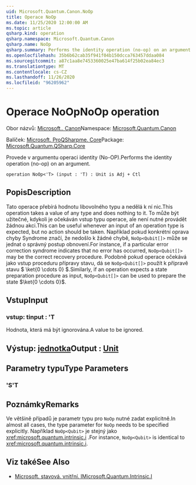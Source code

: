 ```yaml
---
uid: Microsoft.Quantum.Canon.NoOp
title: Operace NoOp
ms.date: 11/25/2020 12:00:00 AM
ms.topic: article
qsharp.kind: operation
qsharp.namespace: Microsoft.Quantum.Canon
qsharp.name: NoOp
qsharp.summary: Performs the identity operation (no-op) on an argument.
ms.openlocfilehash: 35b6b62cab35f941f04b150dcca763457ddaa084
ms.sourcegitcommit: a87c1aa8e7453360025e47ba614f25b02ea84ec3
ms.translationtype: MT
ms.contentlocale: cs-CZ
ms.lasthandoff: 11/26/2020
ms.locfileid: "96205962"
---
```

# <a name="noop-operation"></a><span data-ttu-id="c1af6-102">Operace NoOp</span><span class="sxs-lookup"><span data-stu-id="c1af6-102">NoOp operation</span></span>

<span data-ttu-id="c1af6-103">Obor názvů: [Microsoft.. Canon](xref:Microsoft.Quantum.Canon)</span><span class="sxs-lookup"><span data-stu-id="c1af6-103">Namespace: [Microsoft.Quantum.Canon](xref:Microsoft.Quantum.Canon)</span></span>

<span data-ttu-id="c1af6-104">Balíček: [Microsoft. ProQSharpme. Core](https://nuget.org/packages/Microsoft.Quantum.QSharp.Core)</span><span class="sxs-lookup"><span data-stu-id="c1af6-104">Package: [Microsoft.Quantum.QSharp.Core](https://nuget.org/packages/Microsoft.Quantum.QSharp.Core)</span></span>


<span data-ttu-id="c1af6-105">Provede v argumentu operaci identity (No-OP).</span><span class="sxs-lookup"><span data-stu-id="c1af6-105">Performs the identity operation (no-op) on an argument.</span></span>

```qsharp
operation NoOp<'T> (input : 'T) : Unit is Adj + Ctl
```


## <a name="description"></a><span data-ttu-id="c1af6-106">Popis</span><span class="sxs-lookup"><span data-stu-id="c1af6-106">Description</span></span>

<span data-ttu-id="c1af6-107">Tato operace přebírá hodnotu libovolného typu a nedělá k ní nic.</span><span class="sxs-lookup"><span data-stu-id="c1af6-107">This operation takes a value of any type and does nothing to it.</span></span>
<span data-ttu-id="c1af6-108">To může být užitečné, kdykoli je očekáván vstup typu operace, ale není nutné provádět žádnou akci.</span><span class="sxs-lookup"><span data-stu-id="c1af6-108">This can be useful whenever an input of an operation type is expected, but no action should be taken.</span></span>
<span data-ttu-id="c1af6-109">Například pokud konkrétní oprava chyby Syndrome značí, že nedošlo k žádné chybě, `NoOp<Qubit[]>` může se jednat o správný postup obnovení.</span><span class="sxs-lookup"><span data-stu-id="c1af6-109">For instance, if a particular error correction syndrome indicates that no error has occurred, `NoOp<Qubit[]>` may be the correct recovery procedure.</span></span>
<span data-ttu-id="c1af6-110">Podobně pokud operace očekává jako vstup proceduru přípravy stavu, dá se `NoOp<Qubit[]>` použít k přípravě stavu $ \ket{0 \cdots 0} $.</span><span class="sxs-lookup"><span data-stu-id="c1af6-110">Similarly, if an operation expects a state preparation procedure as input, `NoOp<Qubit[]>` can be used to prepare the state $\ket{0 \cdots 0}$.</span></span>

## <a name="input"></a><span data-ttu-id="c1af6-111">Vstup</span><span class="sxs-lookup"><span data-stu-id="c1af6-111">Input</span></span>

### <a name="input--t"></a><span data-ttu-id="c1af6-112">vstup: t</span><span class="sxs-lookup"><span data-stu-id="c1af6-112">input : 'T</span></span>

<span data-ttu-id="c1af6-113">Hodnota, která má být ignorována.</span><span class="sxs-lookup"><span data-stu-id="c1af6-113">A value to be ignored.</span></span>



## <a name="output--unit"></a><span data-ttu-id="c1af6-114">Výstup: [jednotka](xref:microsoft.quantum.lang-ref.unit)</span><span class="sxs-lookup"><span data-stu-id="c1af6-114">Output : [Unit](xref:microsoft.quantum.lang-ref.unit)</span></span>



## <a name="type-parameters"></a><span data-ttu-id="c1af6-115">Parametry typu</span><span class="sxs-lookup"><span data-stu-id="c1af6-115">Type Parameters</span></span>

### <a name="t"></a><span data-ttu-id="c1af6-116">'S</span><span class="sxs-lookup"><span data-stu-id="c1af6-116">'T</span></span>



## <a name="remarks"></a><span data-ttu-id="c1af6-117">Poznámky</span><span class="sxs-lookup"><span data-stu-id="c1af6-117">Remarks</span></span>

<span data-ttu-id="c1af6-118">Ve většině případů je parametr typu pro `NoOp` nutné zadat explicitně.</span><span class="sxs-lookup"><span data-stu-id="c1af6-118">In almost all cases, the type parameter for `NoOp` needs to be specified explicitly.</span></span> <span data-ttu-id="c1af6-119">Například `NoOp<Qubit>` je stejný jako <xref:microsoft.quantum.intrinsic.i> .</span><span class="sxs-lookup"><span data-stu-id="c1af6-119">For instance, `NoOp<Qubit>` is identical to <xref:microsoft.quantum.intrinsic.i>.</span></span>

## <a name="see-also"></a><span data-ttu-id="c1af6-120">Viz také</span><span class="sxs-lookup"><span data-stu-id="c1af6-120">See Also</span></span>

- [<span data-ttu-id="c1af6-121">Microsoft. stavová. vnitřní. I</span><span class="sxs-lookup"><span data-stu-id="c1af6-121">Microsoft.Quantum.Intrinsic.I</span></span>](xref:Microsoft.Quantum.Intrinsic.I)